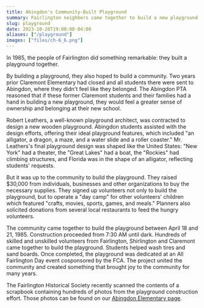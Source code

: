 ```yaml
---
title: Abingdon's Community-Built Playground
summary: Fairlington neighbors came together to build a new playground for Abingdon Elementary in 1985.
slug: playground
date: 2023-10-26T19:00:00-04:00
aliases: ["/playground"]
images: ["files/ch-6_6.png"]
---
```


In 1985, the people of Fairlington did something remarkable: they built a playground together.

By building a playground, they also hoped to build a community. Two years prior Claremont Elementary had closed and all students there were sent to Abingdon, where they didn't feel like they belonged. The Abingdon PTA reasoned that if these former Claremont students and their families had a hand in building a new playground, they would feel a greater sense of ownership and belonging at their new school.

Robert Leathers, a well-known playground architect, was contracted to design a new wooden playground. Abingdon students assisted with the design efforts, offering their ideal playground features, which included "an alligator, a dragon, a maze, and a water slide and a roller coaster." Mr. Leathers's final playground design was shaped like the United States: "New York" had a theater, the "Great Lakes" had a boat, the "Rockies" had climbing structures, and Florida was in the shape of an alligator, reflecting students' requests.

But it was up to the community to build the playground. They raised $30,000 from individuals, businesses and other organizations to buy the necessary supplies. They signed up volunteers not only to build the playground, but to operate a "day camp" for other volunteers' children which featured "crafts, movies, sports, games, and meals." Planners also solicited donations from several local restaurants to feed the hungry volunteers.

The community came together to build the playground between April 18 and 21, 1985. Construction proceeded from 7:30 AM until dark. Hundreds of skilled and unskilled volunteers from Fairlington, Shirlington and Claremont came together to build the playground. Students helped wash tires and sand boards. Once completed, the playground was dedicated at an All Fairlington Day event cosponsored by the FCA. The project united the community and created something that brought joy to the community for many years.

The Fairlington Historical Society recently scanned the contents of a scrapbook containing hundreds of photos from the playground construction effort. Those photos can be found on our [Abingdon Elementary page](/abingdon/#1985-playground-construction).